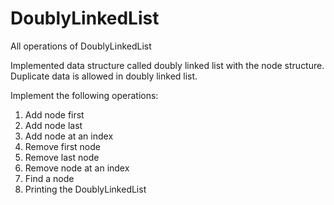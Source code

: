 # DoublyLinkedList
All operations of DoublyLinkedList

Implemented data structure called doubly linked list with the node structure. 
Duplicate data is allowed in doubly linked list.

Implement the following operations:

1. Add node first
2. Add node last
3. Add node at an index
4. Remove first node
5. Remove last node
6. Remove node at an index
7. Find a node
8. Printing the DoublyLinkedList
 

